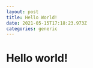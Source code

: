 ```yaml
---
layout: post
title: Hello World!
date: 2021-05-15T17:18:23.973Z
categories: generic
---
```


# Hello world!
